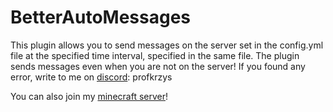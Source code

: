 # BetterAutoMessages

This plugin allows you to send messages on the server set in the config.yml file at the specified time interval, specified in the same file. The plugin sends messages even when you are not on the server! If you found any error, write to me on [discord](https://discord.com/): profkrzys

You can also join my [minecraft server](http://profmc.pl/)!
